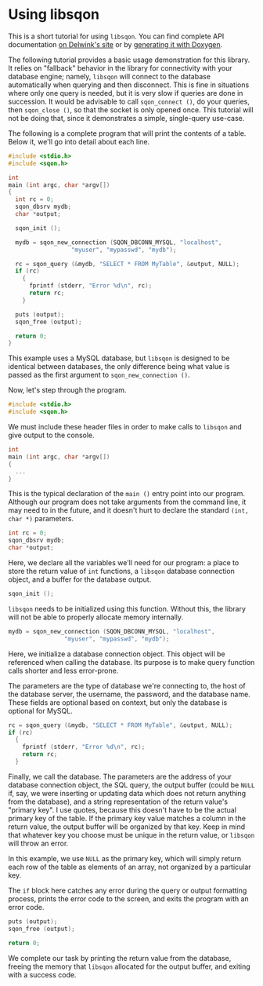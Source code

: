 Using libsqon
=============

This is a short tutorial for using `libsqon`. You can find complete API
documentation [on Delwink's site][1] or by [generating it with Doxygen][2].

The following tutorial provides a basic usage demonstration for this
library. It relies on "fallback" behavior in the library for connectivity with
your database engine; namely, `libsqon` will connect to the database
automatically when querying and then disconnect. This is fine in situations
where only one query is needed, but it is very slow if queries are done in
succession. It would be advisable to call `sqon_connect ()`, do your queries,
then `sqon_close ()`, so that the socket is only opened once. This tutorial
will not be doing that, since it demonstrates a simple, single-query use-case.

The following is a complete program that will print the contents of a
table. Below it, we'll go into detail about each line.

``` c
#include <stdio.h>
#include <sqon.h>

int
main (int argc, char *argv[])
{
  int rc = 0;
  sqon_dbsrv mydb;
  char *output;

  sqon_init ();

  mydb = sqon_new_connection (SQON_DBCONN_MYSQL, "localhost",
			      "myuser", "mypasswd", "mydb");

  rc = sqon_query (&mydb, "SELECT * FROM MyTable", &output, NULL);
  if (rc)
    {
      fprintf (stderr, "Error %d\n", rc);
      return rc;
    }

  puts (output);
  sqon_free (output);

  return 0;
}
```

This example uses a MySQL database, but `libsqon` is designed to be identical
between databases, the only difference being what value is passed as the first
argument to `sqon_new_connection ()`.

Now, let's step through the program.

``` c
#include <stdio.h>
#include <sqon.h>
```

We must include these header files in order to make calls to `libsqon` and give
output to the console.

``` c
int
main (int argc, char *argv[])
{
  ...
}
```

This is the typical declaration of the `main ()` entry point into our
program. Although our program does not take arguments from the command line, it
may need to in the future, and it doesn't hurt to declare the standard `(int,
char *)` parameters.

``` c
int rc = 0;
sqon_dbsrv mydb;
char *output;
```

Here, we declare all the variables we'll need for our program: a place to store
the return value of `int` functions, a `libsqon` database connection object,
and a buffer for the database output.

``` c
sqon_init ();
```

`libsqon` needs to be initialized using this function. Without this, the
library will not be able to properly allocate memory internally.

``` c
mydb = sqon_new_connection (SQON_DBCONN_MYSQL, "localhost",
			    "myuser", "mypasswd", "mydb");
```

Here, we initialize a database connection object. This object will be
referenced when calling the database. Its purpose is to make query function
calls shorter and less error-prone.

The parameters are the type of database we're connecting to, the host of the
database server, the username, the password, and the database name. These
fields are optional based on context, but only the database is optional for
MySQL.

``` c
rc = sqon_query (&mydb, "SELECT * FROM MyTable", &output, NULL);
if (rc)
  {
    fprintf (stderr, "Error %d\n", rc);
    return rc;
  }
```

Finally, we call the database. The parameters are the address of your database
connection object, the SQL query, the output buffer (could be `NULL` if, say,
we were inserting or updating data which does not return anything from the
database), and a string representation of the return value's "primary key". I
use quotes, because this doesn't have to be the actual primary key of the
table. If the primary key value matches a column in the return value, the
output buffer will be organized by that key. Keep in mind that whatever key you
choose must be unique in the return value, or `libsqon` will throw an error.

In this example, we use `NULL` as the primary key, which will simply return
each row of the table as elements of an array, not organized by a particular
key.

The `if` block here catches any error during the query or output formatting
process, prints the error code to the screen, and exits the program with an
error code.

``` c
puts (output);
sqon_free (output);

return 0;
```

We complete our task by printing the return value from the database, freeing
the memory that `libsqon` allocated for the output buffer, and exiting with a
success code.

[1]: http://delwink.com/software/apidocs/libsqon
[2]: generating-api-documentation.md
